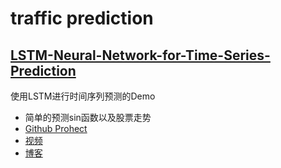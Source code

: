 # traffic prediction

## [LSTM-Neural-Network-for-Time-Series-Prediction](./LSTM-Neural-Network-for-Time-Series-Prediction)
使用LSTM进行时间序列预测的Demo

- 简单的预测sin函数以及股票走势
- [Github Prohect](https://github.com/jaungiers/LSTM-Neural-Network-for-Time-Series-Prediction)
- [视频](https://www.youtube.com/watch?v=2np77NOdnwk)
- [博客](http://www.jakob-aungiers.com/articles/a/LSTM-Neural-Network-for-Time-Series-Prediction)
